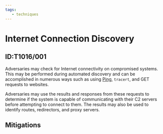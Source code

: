 ```yaml
---
tags:
   - techniques
---
```

# Internet Connection Discovery
## ID:T1016/001
Adversaries may check for Internet connectivity on compromised systems. This may be performed during automated discovery and can be accomplished in numerous ways such as using [Ping](/mitre/software/S0097), <code>tracert</code>, and GET requests to websites.

Adversaries may use the results and responses from these requests to determine if the system is capable of communicating with their C2 servers before attempting to connect to them. The results may also be used to identify routes, redirectors, and proxy servers.
## Mitigations
